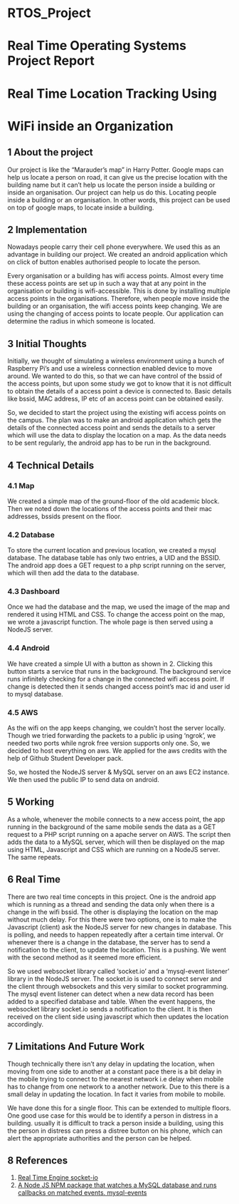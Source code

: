 # RTOS_Project
# Real Time Operating Systems Project Report

# Real Time Location Tracking Using

# WiFi inside an Organization

## 1 About the project

Our project is like the “Marauder’s map” in Harry Potter. Google maps can help us locate a person on road, it can give us the precise location with the
building name but it can’t help us locate the person inside a building or inside an organisation. Our project can help us do this. Locating people inside a
building or an organisation. In other words, this project can be used on top of google maps, to locate inside a building.

## 2 Implementation

Nowadays people carry their cell phone everywhere. We used this as an advantage in building our project. We created an android application which on click
of button enables authorised people to locate the person.

Every organisation or a building has wifi access points. Almost every time these access points are set up in such a way that at any point in the organisation
or building is wifi-accessible. This is done by installing multiple access points in the organisations. Therefore, when people move inside the building or an
organisation, the wifi access points keep changing. We are using the changing of access points to locate people. Our application can determine the radius in
which someone is located.

## 3 Initial Thoughts

Initially, we thought of simulating a wireless environment using a bunch of Raspberry Pi’s and use a wireless connection enabled device to move around. We
wanted to do this, so that we can have control of the bssid of the access points,
but upon some study we got to know that it is not difficult to obtain the details
of a access point a device is connected to. Basic details like bssid, MAC address,
IP etc of an access point can be obtained easily.

So, we decided to start the project using the existing wifi access points on
the campus. The plan was to make an android application which gets the details
of the connected access point and sends the details to a server which will use the
data to display the location on a map. As the data needs to be sent regularly,
the android app has to be run in the background.

## 4 Technical Details

### 4.1 Map

We created a simple map of the ground-floor of the old academic block. Then
we noted down the locations of the access points and their mac addresses, bssids
present on the floor.

### 4.2 Database

To store the current location and previous location, we created a mysql database.
The database table has only two entries, a UID and the BSSID. The android
app does a GET request to a php script running on the server, which will then
add the data to the database.

### 4.3 Dashboard

Once we had the database and the map, we used the image of the map and
rendered it using HTML and CSS. To change the access point on the map, we
wrote a javascript function. The whole page is then served using a NodeJS
server.

### 4.4 Android

We have created a simple UI with a button as shown in 2. Clicking this button
starts a service that runs in the background. The background service runs
infinitely checking for a change in the connected wifi access point. If change
is detected then it sends changed access point’s mac id and user id to mysql
database.

### 4.5 AWS

As the wifi on the app keeps changing, we couldn’t host the server locally.
Though we tried forwarding the packets to a public ip using ‘ngrok’, we needed
two ports while ngrok free version supports only one. So, we decided to host
everything on aws. We applied for the aws credits with the help of Github Student Developer pack.

So, we hosted the NodeJS server & MySQL server on an aws EC2 instance.
We then used the public IP to send data on android.

## 5 Working

As a whole, whenever the mobile connects to a new access point, the app running
in the background of the same mobile sends the data as a GET request to a
PHP script running on a apache server on AWS. The script then adds the data
to a MySQL server, which will then be displayed on the map using HTML,
Javascript and CSS which are running on a NodeJS server. The same repeats.

## 6 Real Time

There are two real time concepts in this project. One is the android app which
is running as a thread and sending the data only when there is a change in
the wifi bssid. The other is displaying the location on the map without much
delay. For this there were two options, one is to make the Javascript (client) ask
the NodeJS server for new changes in database. This is polling, and needs to
happen repeatedly after a certain time interval. Or whenever there is a change
in the database, the server has to send a notification to the client, to update
the location. This is a pushing. We went with the second method as it seemed
more efficient.

So we used websocket library called ‘socket.io’ and a ‘mysql-event listener’
library in the NodeJS server. The socket.io is used to connect server and the
client through websockets and this very similar to socket programming. The
mysql event listener can detect when a new data record has been added to a
specified database and table. When the event happens, the websocket library
socket.io sends a notification to the client. It is then received on the client side
using javascript which then updates the location accordingly.


## 7 Limitations And Future Work

Though technically there isn’t any delay in updating the location, when moving
from one side to another at a constant pace there is a bit delay in the mobile
trying to connect to the nearest network i.e delay when mobile has to change
from one network to a another network. Due to this there is a small delay in
updating the location. In fact it varies from mobile to mobile.

We have done this for a single floor. This can be extended to multiple floors.
One good use case for this would be to identify a person in distress in a building.
usually it is difficult to track a person inside a building, using this the person in
distress can press a distree button on his phone, which can alert the appropriate
authorities and the person can be helped.

## 8 References

1. [Real Time Engine socket-io](http://socket.io/)
2. [A Node JS NPM package that watches a MySQL database and runs callbacks on matched events. mysql-events](https://github.com/spencerlambert/mysql-events)


